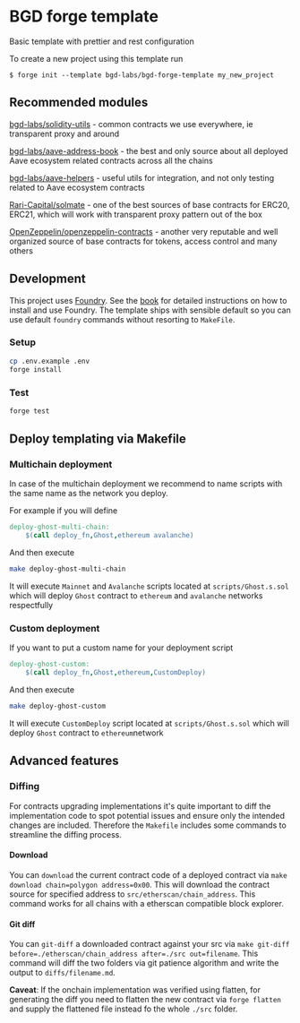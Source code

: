 # BGD forge template

Basic template with prettier and rest configuration

To create a new project using this template run

```shell
$ forge init --template bgd-labs/bgd-forge-template my_new_project
```

## Recommended modules

[bgd-labs/solidity-utils](https://github.com/bgd-labs/solidity-utils) - common contracts we use everywhere, ie transparent proxy and around

[bgd-labs/aave-address-book](https://github.com/bgd-labs/aave-address-book) - the best and only source about all deployed Aave ecosystem related contracts across all the chains

[bgd-labs/aave-helpers](https://github.com/bgd-labs/aave-helpers) - useful utils for integration, and not only testing related to Aave ecosystem contracts

[Rari-Capital/solmate](https://github.com/Rari-Capital/solmate) - one of the best sources of base contracts for ERC20, ERC21, which will work with transparent proxy pattern out of the box

[OpenZeppelin/openzeppelin-contracts](https://github.com/OpenZeppelin/openzeppelin-contracts) - another very reputable and well organized source of base contracts for tokens, access control and many others

## Development

This project uses [Foundry](https://getfoundry.sh). See the [book](https://book.getfoundry.sh/getting-started/installation.html) for detailed instructions on how to install and use Foundry.
The template ships with sensible default so you can use default `foundry` commands without resorting to `MakeFile`.

### Setup

```sh
cp .env.example .env
forge install
```

### Test

```sh
forge test
```

## Deploy templating via Makefile

### Multichain deployment

In case of the multichain deployment we recommend to name scripts with the same name as the network you deploy.

For example if you will define
```Makefile
deploy-ghost-multi-chain:
	$(call deploy_fn,Ghost,ethereum avalanche)
```
And then execute
```sh
make deploy-ghost-multi-chain
```
It will execute `Mainnet` and `Avalanche` scripts located at `scripts/Ghost.s.sol`
which will deploy `Ghost` contract to `ethereum` and `avalanche` networks respectfully

### Custom deployment

If you want to put a custom name for your deployment script

```Makefile
deploy-ghost-custom:
	$(call deploy_fn,Ghost,ethereum,CustomDeploy)
```
And then execute
```sh
make deploy-ghost-custom
```

It will execute `CustomDeploy` script located at `scripts/Ghost.s.sol`
which will deploy `Ghost` contract to `ethereum`network

## Advanced features

### Diffing

For contracts upgrading implementations it's quite important to diff the implementation code to spot potential issues and ensure only the intended changes are included.
Therefore the `Makefile` includes some commands to streamline the diffing process.

#### Download

You can `download` the current contract code of a deployed contract via `make download chain=polygon address=0x00`. This will download the contract source for specified address to `src/etherscan/chain_address`. This command works for all chains with a etherscan compatible block explorer.

#### Git diff

You can `git-diff` a downloaded contract against your src via `make git-diff before=./etherscan/chain_address after=./src out=filename`. This command will diff the two folders via git patience algorithm and write the output to `diffs/filename.md`.

**Caveat**: If the onchain implementation was verified using flatten, for generating the diff you need to flatten the new contract via `forge flatten` and supply the flattened file instead fo the whole `./src` folder.
